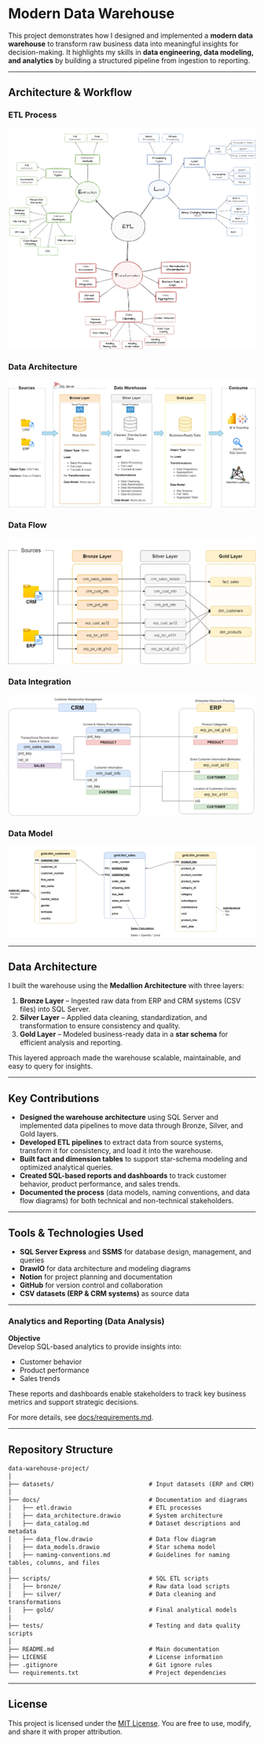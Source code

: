 # Modern Data Warehouse  

This project demonstrates how I designed and implemented a **modern data warehouse** to transform raw business data into meaningful insights for decision-making. It highlights my skills in **data engineering, data modeling, and analytics** by building a structured pipeline from ingestion to reporting.  

---

## Architecture & Workflow

### ETL Process
![ETL](docs/ETL.png)

### Data Architecture
![Data Architecture](docs/data_architecture.png)

### Data Flow
![Data Flow](docs/data_flow.png)

### Data Integration
![Data Integration](docs/data_integration.png)

### Data Model
![Data Model](docs/data_model.png)

---

## Data Architecture  

I built the warehouse using the **Medallion Architecture** with three layers:  

1. **Bronze Layer** – Ingested raw data from ERP and CRM systems (CSV files) into SQL Server.  
2. **Silver Layer** – Applied data cleaning, standardization, and transformation to ensure consistency and quality.  
3. **Gold Layer** – Modeled business-ready data in a **star schema** for efficient analysis and reporting.  

This layered approach made the warehouse scalable, maintainable, and easy to query for insights.  

---

## Key Contributions  

- **Designed the warehouse architecture** using SQL Server and implemented data pipelines to move data through Bronze, Silver, and Gold layers.  
- **Developed ETL pipelines** to extract data from source systems, transform it for consistency, and load it into the warehouse.  
- **Built fact and dimension tables** to support star-schema modeling and optimized analytical queries.  
- **Created SQL-based reports and dashboards** to track customer behavior, product performance, and sales trends.  
- **Documented the process** (data models, naming conventions, and data flow diagrams) for both technical and non-technical stakeholders.  

---

## Tools & Technologies Used  

- **SQL Server Express** and **SSMS** for database design, management, and queries  
- **DrawIO** for data architecture and modeling diagrams  
- **Notion** for project planning and documentation  
- **GitHub** for version control and collaboration  
- **CSV datasets (ERP & CRM systems)** as source data  

---

### Analytics and Reporting (Data Analysis)

**Objective**  
Develop SQL-based analytics to provide insights into:  
- Customer behavior  
- Product performance  
- Sales trends  

These reports and dashboards enable stakeholders to track key business metrics and support strategic decisions.  

For more details, see [docs/requirements.md](docs/requirements.md).  

---

## Repository Structure
```
data-warehouse-project/
│
├── datasets/                           # Input datasets (ERP and CRM)
│
├── docs/                               # Documentation and diagrams
│   ├── etl.drawio                      # ETL processes
│   ├── data_architecture.drawio        # System architecture
│   ├── data_catalog.md                 # Dataset descriptions and metadata
│   ├── data_flow.drawio                # Data flow diagram
│   ├── data_models.drawio              # Star schema model
│   ├── naming-conventions.md           # Guidelines for naming tables, columns, and files
│
├── scripts/                            # SQL ETL scripts
│   ├── bronze/                         # Raw data load scripts
│   ├── silver/                         # Data cleaning and transformations
│   ├── gold/                           # Final analytical models
│
├── tests/                              # Testing and data quality scripts
│
├── README.md                           # Main documentation
├── LICENSE                             # License information
├── .gitignore                          # Git ignore rules
└── requirements.txt                    # Project dependencies
```

---

## License

This project is licensed under the [MIT License](LICENSE). You are free to use, modify, and share it with proper attribution.
